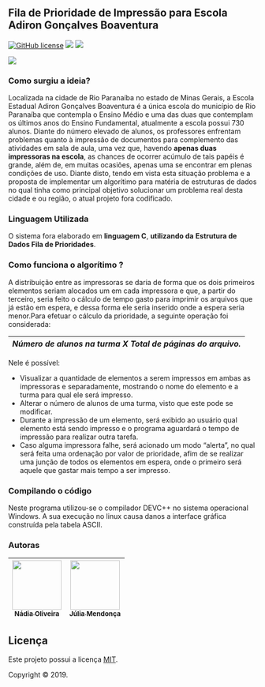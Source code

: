 ## Fila de Prioridade de Impressão para Escola Adiron Gonçalves Boaventura


[![GitHub license](https://img.shields.io/github/license/Naereen/StrapDown.js.svg)](https://github.com/NadiaOliver/Projeto-de-Estruturas-de-Dados---2018-2/blob/master/License) [![](https://img.shields.io/github/languages/code-size/NadiaOliver/Projeto-de-Estruturas-de-Dados---2018-2.svg)]() [![](https://img.shields.io/github/contributors/NadiaOliver/Projeto-de-Estruturas-de-Dados---2018-2.svg)](https://github.com/NadiaOliver/Projeto-de-Estruturas-de-Dados---2018-2/graphs/contributors)


![](https://media.giphy.com/media/1k00n45re2ezUmZWXl/giphy.gif)

 ### Como surgiu a ideia?

Localizada na cidade de Rio Paranaíba no estado de Minas Gerais, a Escola Estadual Adiron Gonçalves Boaventura é a única escola do município de Rio Paranaíba que contempla o Ensino Médio e uma das duas que contemplam os últimos anos do Ensino Fundamental, atualmente a escola possui 730 alunos. Diante do número elevado de alunos, os professores enfrentam problemas quanto à impressão de documentos para complemento das atividades em sala de aula, uma vez que, havendo **apenas duas impressoras na escola**, as chances de ocorrer acúmulo de tais papéis é grande, além de, em muitas ocasiões, apenas uma se encontrar em plenas condições de uso. Diante disto, tendo em vista esta situação problema e a proposta de implementar um algorítimo para matéria de estruturas de dados no qual tinha como principal objetivo solucionar um problema real desta cidade e ou região, o atual projeto fora codificado. 

### Linguagem Utilizada

O sistema fora elaborado em  **linguagem C**, **utilizando da** **Estrutura de Dados Fila de Prioridades**.

### Como funciona o algorítimo ? 
A distribuição entre as impressoras se daria de forma que os dois primeiros elementos seriam alocados um em cada impressora e que, a partir do terceiro, seria feito o cálculo de tempo gasto para imprimir os arquivos que já estão em espera, e dessa forma ele seria inserido onde a espera seria menor.Para efetuar o cálculo da prioridade, a seguinte operação foi considerada:

| *Número de alunos na turma *X*   Total de páginas do arquivo.* |
|----------------------------------------------------------------|




Nele é possível:
*  Visualizar a quantidade de elementos a serem impressos em ambas as impressoras e separadamente, mostrando o nome do elemento e a turma para qual ele será impresso. 
 * Alterar o número de alunos de uma turma, visto que este pode se modificar.
 *  Durante a impressão de um elemento, será exibido ao usuário qual elemento está sendo impresso e o programa aguardará o tempo de impressão para realizar outra tarefa.
* Caso alguma impressora falhe, será acionado um modo “alerta”, no qual será feita uma ordenação por valor de prioridade, afim de se realizar uma junção de todos os elementos em espera, onde o primeiro será aquele que gastar mais tempo a ser impresso.

### Compilando o código

Neste programa utilizou-se o compilador DEVC++ no sistema operacional Windows. A sua execução no linux causa danos a interface gráfica construída pela tabela ASCII.

### Autoras

[<img src="https://avatars0.githubusercontent.com/u/41811634?s=460&v=4" width="100px;"/><br/><sub><b>Nádia Oliveira</b></sub>](https://github.com/NadiaOliver)<br /> |[<img src="https://avatars3.githubusercontent.com/u/45168142?s=460&v=4" width="100px;"/><br /><sub><b>Júlia Mendonça</b></sub>](https://github.com/Juliams78)<br />
--------- | ------

## Licença

Este projeto possui a licença [MIT](https://github.com/NadiaOliver/Projeto-de-Estruturas-de-Dados---2018-2/blob/master/License).

Copyright © 2019.


 


